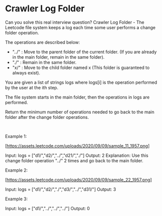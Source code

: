 # Crawler Log Folder

Can you solve this real interview question? Crawler Log Folder - The Leetcode file system keeps a log each time some user performs a change folder operation.

The operations are described below:

 * "../" : Move to the parent folder of the current folder. (If you are already in the main folder, remain in the same folder).
 * "./" : Remain in the same folder.
 * "x/" : Move to the child folder named x (This folder is guaranteed to always exist).

You are given a list of strings logs where logs[i] is the operation performed by the user at the ith step.

The file system starts in the main folder, then the operations in logs are performed.

Return the minimum number of operations needed to go back to the main folder after the change folder operations.

 

Example 1:

[https://assets.leetcode.com/uploads/2020/09/09/sample_11_1957.png]


Input: logs = ["d1/","d2/","../","d21/","./"]
Output: 2
Explanation: Use this change folder operation "../" 2 times and go back to the main folder.


Example 2:

[https://assets.leetcode.com/uploads/2020/09/09/sample_22_1957.png]


Input: logs = ["d1/","d2/","./","d3/","../","d31/"]
Output: 3


Example 3:


Input: logs = ["d1/","../","../","../"]
Output: 0